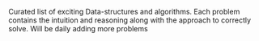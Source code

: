 Curated list of exciting Data-structures and algorithms.
Each problem contains the intuition and reasoning along with the approach to correctly solve.
Will be daily adding more problems
